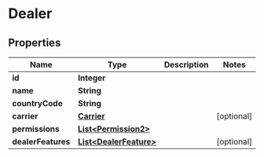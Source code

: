 # Dealer

## Properties
Name | Type | Description | Notes
------------ | ------------- | ------------- | -------------
**id** | **Integer** |  | 
**name** | **String** |  | 
**countryCode** | **String** |  | 
**carrier** | [**Carrier**](Carrier.md) |  |  [optional]
**permissions** | [**List&lt;Permission2&gt;**](Permission2.md) |  | 
**dealerFeatures** | [**List&lt;DealerFeature&gt;**](DealerFeature.md) |  |  [optional]
